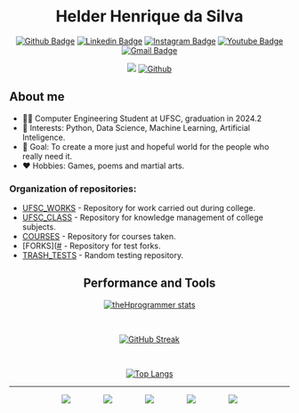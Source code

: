 <h1 align="center">Helder Henrique da Silva</h1>

<div align="center">
 
[![Github Badge](https://img.shields.io/badge/GitHub-181717.svg?style=for-the-badge&logo=GitHub&logoColor=white)](https://github.com/theHprogrammer)
[![Linkedin Badge](https://img.shields.io/badge/LinkedIn-0077B5?style=for-the-badge&logo=linkedin&logoColor=white)](https://www.linkedin.com/in/theHprogrammer/)
[![Instagram Badge](https://img.shields.io/badge/Instagram-E4405F.svg?style=for-the-badge&logo=Instagram&logoColor=white)](https://www.instagram.com/theHprogrammer/)
[![Youtube Badge](https://img.shields.io/badge/YouTube-FF0000.svg?style=for-the-badge&logo=YouTube&logoColor=white)](https://www.youtube.com/channel/UC0oSqkRhIz82pcjx1WRIZnA)
[![Gmail Badge](https://img.shields.io/badge/Gmail-EA4335.svg?style=for-the-badge&logo=Gmail&logoColor=white)](mailto:hhshelder.eng@gmail.com)

</div>

<div align="center">
 
![](https://visitor-badge.laobi.icu/badge?page_id=theHprogrammer.theHprogrammer)
[![Github](https://img.shields.io/github/followers/theHprogrammer?label=Follow&style=social)](https://github.com/theHprogrammer)

</div>

## About me

- 👨‍🎓 Computer Engineering Student at UFSC, graduation in 2024.2
- 🎯 Interests: Python, Data Science, Machine Learning, Artificial Inteligence.
- 🥅 Goal: To create a more just and hopeful world for the people who really need it.
- ❤️ Hobbies: Games, poems and martial arts.

 ### Organization of repositories:
- [UFSC_WORKS](https://github.com/theHprogrammer-UFSCWORKS) - Repository for work carried out during college.
- [UFSC_CLASS](#) - Repository for knowledge management of college subjects.
- [COURSES](https://github.com/theHprogrammer-COURSES) - Repository for courses taken.
- [FORKS]([#](https://github.com/theHprogrammer-FORKS) - Repository for test forks.
- [TRASH_TESTS](#) - Random testing repository.

<h2 align="center">Performance and Tools</h1>

<div align="center">

[![theHprogrammer stats](https://github-readme-stats-git-masterorgs-github-readme-stats-team.vercel.app/api?username=theHprogrammer&include_orgs=true&role=OWNER,ORGANIZATION_MEMBER,COLLABORATOR&count_private=true&show_icons=true&theme=transparent)](https://github.com/theHprogrammer)

<br>

[![GitHub Streak](https://streak-stats.demolab.com/?user=theHprogrammer&theme=transparent&bdates=FFF)](https://github.com/theHprogrammer)

<br>

[![Top Langs](https://github-readme-stats-git-masterorgs-github-readme-stats-team.vercel.app/api/top-langs/?username=theHprogrammer&include_orgs=true&role=OWNER,ORGANIZATION_MEMBER,COLLABORATOR&layout=default&count_private=true&show_icons=true&hide=jupyter%20notebook&theme=transparent)](https://github.com/theHprogrammer)

</div>

---

<div align="center">
    <img src="https://img.shields.io/badge/MySQL-00000F?style=for-the-badge&logo=mysql&logoColor=white">
    &nbsp;&nbsp;&nbsp;&nbsp;&nbsp;&nbsp;&nbsp;&nbsp;&nbsp;&nbsp;&nbsp;&nbsp;&nbsp;
    <img src="https://img.shields.io/badge/PostgreSQL-000?style=for-the-badge&logo=postgresql">  
    &nbsp;&nbsp;&nbsp;&nbsp;&nbsp;&nbsp;&nbsp;&nbsp;&nbsp;&nbsp;&nbsp;&nbsp;&nbsp;
    <img src="https://img.shields.io/badge/python-3670A0?style=for-the-badge&logo=python&logoColor=ffdd54">
    &nbsp;&nbsp;&nbsp;&nbsp;&nbsp;&nbsp;&nbsp;&nbsp;&nbsp;&nbsp;&nbsp;&nbsp;&nbsp;
    <img src="https://img.shields.io/badge/jupyter-%23FA0F00.svg?style=for-the-badge&logo=jupyter&logoColor=white">
    &nbsp;&nbsp;&nbsp;&nbsp;&nbsp;&nbsp;&nbsp;&nbsp;&nbsp;&nbsp;&nbsp;&nbsp;&nbsp;
    <img src="https://img.shields.io/badge/Linux-000?style=for-the-badge&logo=linux&logoColor=FCC624">

</div>
